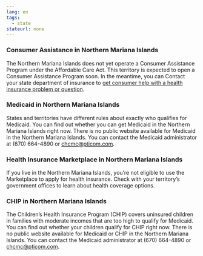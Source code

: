 ```yaml
--- 
lang: en 
tags: 
  - state
stateurl: none
--- 
```


### Consumer Assistance in Northern Mariana Islands

The Northern Mariana Islands does not yet operate a Consumer Assistance Program under the Affordable Care Act. This territory is expected to open a Consumer Assistance Program soon. In the meantime, you can Contact your state department of insurance to [get consumer help with a health insurance problem or question](http://commerce.gov.mp/).

### Medicaid in Northern Mariana Islands

States and territories have different rules about exactly who qualifies for Medicaid. You can find out whether you can get Medicaid in the Northern Mariana Islands right now. There is no public website available for Medicaid in the Northern Mariana Islands. You can contact the Medicaid administrator at (670) 664-4890 or chcmc@pticom.com.

### Health Insurance Marketplace in Northern Mariana Islands

If you live in the Northern Mariana Islands, you’re not eligible to use the Marketplace to apply for health insurance. Check with your territory’s government offices to learn about health coverage options. 

### CHIP in Northern Mariana Islands

The Children’s Health Insurance Program (CHIP) covers uninsured children in families with moderate incomes that are too high to qualify for Medicaid. You can find out whether your children qualify for CHIP right now. There is no public website available for Medicaid or CHIP in the Northern Mariana Islands. You can contact the Medicaid administrator at (670) 664-4890 or chcmc@pticom.com.
